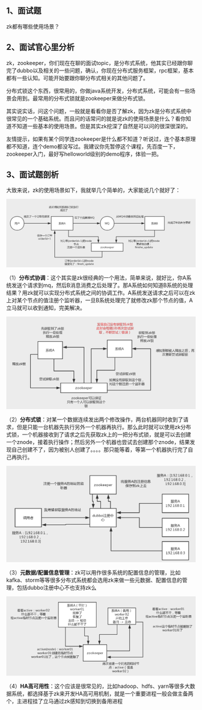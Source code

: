 

## 1、面试题

zk都有哪些使用场景？

<!--more-->



## 2、面试官心里分析

zk，zookeeper，你们现在在聊的面试topic，是分布式系统，他其实已经跟你聊完了dubbo以及相关的一些问题，确认，你现在分布式服务框架，rpc框架，基本都有一些认知。可能开始要跟你聊分布式相关的其他问题了。

分布式锁这个东西，很常用的，你做java系统开发，分布式系统，可能会有一些场景会用到。最常用的分布式锁就是zookeeper来做分布式锁。

其实说实话，问这个问题，一般就是看看你是否了解zk，因为zk是分布式系统中很常见的一个基础系统。而且问的话常问的就是说zk的使用场景是什么？看你知道不知道一些基本的使用场景。但是其实zk挖深了自然是可以问的很深很深的。

友情提示，如果有某个同学连zookeeper是什么都不知道？听说过，连个基本原理都不知道，连个demo都没写过。我建议你先暂停这个课程，先百度一下，zookeeper入门，最好写helloworld级别的demo程序，体验一把。

## 3、面试题剖析

大致来说，zk的使用场景如下，我就举几个简单的，大家能说几个就好了：

![01_zookeeper的分布式协调场景](/img/01_zookeeper的分布式协调场景.png)

（1）**分布式协调**：这个其实是zk很经典的一个用法，简单来说，就好比，你A系统发送个请求到mq，然后B消息消费之后处理了。那A系统如何知道B系统的处理结果？用zk就可以实现分布式系统之间的协调工作。A系统发送请求之后可以在zk上对某个节点的值注册个监听器，一旦B系统处理完了就修改zk那个节点的值，A立马就可以收到通知，完美解决。

![02_zookeeper的分布式锁场景](/img/02_zookeeper的分布式锁场景.png)

（2）**分布式锁**：对某一个数据连续发出两个修改操作，两台机器同时收到了请求，但是只能一台机器先执行另外一个机器再执行。那么此时就可以使用zk分布式锁，一个机器接收到了请求之后先获取zk上的一把分布式锁，就是可以去创建一个znode，接着执行操作；然后另外一个机器也尝试去创建那个znode，结果发现自己创建不了，因为被别人创建了。。。。那只能等着，等第一个机器执行完了自己再执行。


![03_zookeeper的元数据_配置管理场景](/img/03_zookeeper的元数据_配置管理场景.png)

（3）**元数据/配置信息管理**：zk可以用作很多系统的配置信息的管理，比如kafka、storm等等很多分布式系统都会选用zk来做一些元数据、配置信息的管理，包括dubbo注册中心不也支持zk么

![04_zookeeper的HA高可用性场景](/img/04_zookeeper的HA高可用性场景.png)

（4）**HA高可用性**：这个应该是很常见的，比如hadoop、hdfs、yarn等很多大数据系统，都选择基于zk来开发HA高可用机制，就是一个重要进程一般会做主备两个，主进程挂了立马通过zk感知到切换到备用进程



